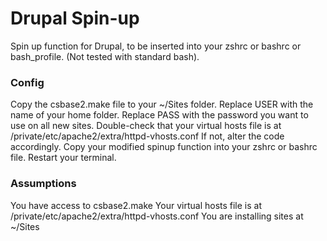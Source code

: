 Drupal Spin-up
==============

Spin up function for Drupal, to be inserted into your zshrc or bashrc or bash_profile.
(Not tested with standard bash).

### Config

Copy the csbase2.make file to your ~/Sites folder.
Replace USER with the name of your home folder.
Replace PASS with the password you want to use on all new sites.
Double-check that your virtual hosts file is at /private/etc/apache2/extra/httpd-vhosts.conf
If not, alter the code accordingly.
Copy your modified spinup function into your zshrc or bashrc file.
Restart your terminal.

### Assumptions

You have access to csbase2.make
Your virtual hosts file is at /private/etc/apache2/extra/httpd-vhosts.conf
You are installing sites at ~/Sites
